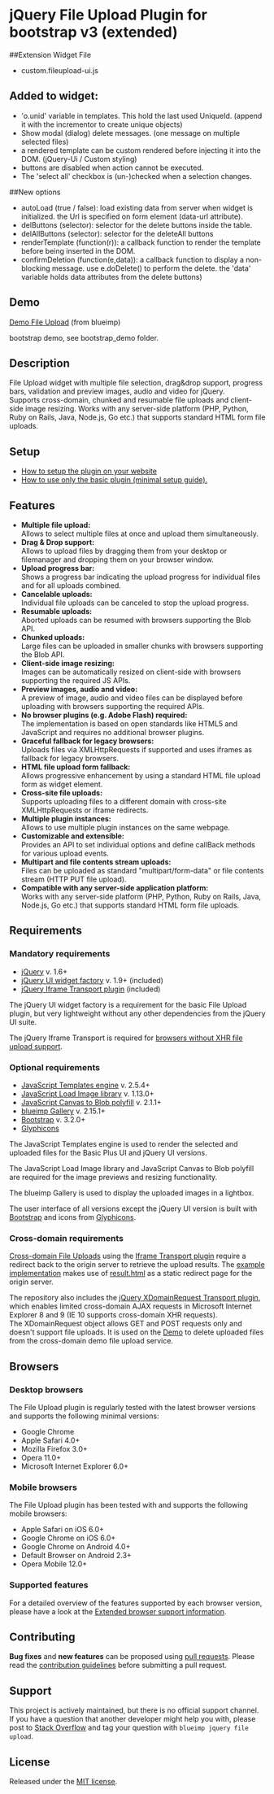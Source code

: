 
# jQuery File Upload Plugin for bootstrap v3 (extended)

##Extension Widget File
 - custom.fileupload-ui.js

## Added to widget:
 - 'o.unid' variable in templates. This hold the last used UniqueId. (append it with the incrementor to create unique objects)
 - Show modal (dialog) delete messages. (one message on multiple selected files)
 - a rendered template can be custom rendered before injecting it into the DOM. (jQuery-Ui / Custom styling)
 - buttons are disabled when action cannot be executed.
 - The 'select all' checkbox is (un-)checked when a selection changes.  

##New options
 - autoLoad (true / false): load existing data from server when widget is initialized. the Url is specified on form element (data-url attribute).
 - delButtons (selector): selector for the delete buttons inside the table. 
 - delAllButtons (selector): selector for the deleteAll buttons
 - renderTemplate (function(r)): a callback function to render the template before being inserted in the DOM.
 - confirmDeletion (function(e,data)): a callback function to display a non-blocking message. use e.doDelete() to perform the delete. the 'data' variable holds data attributes from the delete buttons)

## Demo
[Demo File Upload](https://blueimp.github.io/jQuery-File-Upload/) (from blueimp)

bootstrap demo, see bootstrap_demo folder.

## Description
File Upload widget with multiple file selection, drag&amp;drop support, progress bars, validation and preview images, audio and video for jQuery.  
Supports cross-domain, chunked and resumable file uploads and client-side image resizing. Works with any server-side platform (PHP, Python, Ruby on Rails, Java, Node.js, Go etc.) that supports standard HTML form file uploads.

## Setup
* [How to setup the plugin on your website](https://github.com/blueimp/jQuery-File-Upload/wiki/Setup)
* [How to use only the basic plugin (minimal setup guide).](https://github.com/blueimp/jQuery-File-Upload/wiki/Basic-plugin)

## Features
* **Multiple file upload:**  
  Allows to select multiple files at once and upload them simultaneously.
* **Drag & Drop support:**  
  Allows to upload files by dragging them from your desktop or filemanager and dropping them on your browser window.
* **Upload progress bar:**  
  Shows a progress bar indicating the upload progress for individual files and for all uploads combined.
* **Cancelable uploads:**  
  Individual file uploads can be canceled to stop the upload progress.
* **Resumable uploads:**  
  Aborted uploads can be resumed with browsers supporting the Blob API.
* **Chunked uploads:**  
  Large files can be uploaded in smaller chunks with browsers supporting the Blob API.
* **Client-side image resizing:**  
  Images can be automatically resized on client-side with browsers supporting the required JS APIs.
* **Preview images, audio and video:**  
  A preview of image, audio and video files can be displayed before uploading with browsers supporting the required APIs.
* **No browser plugins (e.g. Adobe Flash) required:**  
  The implementation is based on open standards like HTML5 and JavaScript and requires no additional browser plugins.
* **Graceful fallback for legacy browsers:**  
  Uploads files via XMLHttpRequests if supported and uses iframes as fallback for legacy browsers.
* **HTML file upload form fallback:**  
  Allows progressive enhancement by using a standard HTML file upload form as widget element.
* **Cross-site file uploads:**  
  Supports uploading files to a different domain with cross-site XMLHttpRequests or iframe redirects.
* **Multiple plugin instances:**  
  Allows to use multiple plugin instances on the same webpage.
* **Customizable and extensible:**  
  Provides an API to set individual options and define callBack methods for various upload events.
* **Multipart and file contents stream uploads:**  
  Files can be uploaded as standard "multipart/form-data" or file contents stream (HTTP PUT file upload).
* **Compatible with any server-side application platform:**  
  Works with any server-side platform (PHP, Python, Ruby on Rails, Java, Node.js, Go etc.) that supports standard HTML form file uploads.

## Requirements

### Mandatory requirements
* [jQuery](https://jquery.com/) v. 1.6+
* [jQuery UI widget factory](https://api.jqueryui.com/jQuery.widget/) v. 1.9+ (included)
* [jQuery Iframe Transport plugin](https://github.com/blueimp/jQuery-File-Upload/blob/master/js/jquery.iframe-transport.js) (included)

The jQuery UI widget factory is a requirement for the basic File Upload plugin, but very lightweight without any other dependencies from the jQuery UI suite.

The jQuery Iframe Transport is required for [browsers without XHR file upload support](https://github.com/blueimp/jQuery-File-Upload/wiki/Browser-support).

### Optional requirements
* [JavaScript Templates engine](https://github.com/blueimp/JavaScript-Templates) v. 2.5.4+
* [JavaScript Load Image library](https://github.com/blueimp/JavaScript-Load-Image) v. 1.13.0+
* [JavaScript Canvas to Blob polyfill](https://github.com/blueimp/JavaScript-Canvas-to-Blob) v. 2.1.1+
* [blueimp Gallery](https://github.com/blueimp/Gallery) v. 2.15.1+
* [Bootstrap](http://getbootstrap.com/) v. 3.2.0+
* [Glyphicons](http://glyphicons.com/)

The JavaScript Templates engine is used to render the selected and uploaded files for the Basic Plus UI and jQuery UI versions.

The JavaScript Load Image library and JavaScript Canvas to Blob polyfill are required for the image previews and resizing functionality.

The blueimp Gallery is used to display the uploaded images in a lightbox.

The user interface of all versions except the jQuery UI version is built with [Bootstrap](http://getbootstrap.com/) and icons from [Glyphicons](http://glyphicons.com/).

### Cross-domain requirements
[Cross-domain File Uploads](https://github.com/blueimp/jQuery-File-Upload/wiki/Cross-domain-uploads) using the [Iframe Transport plugin](https://github.com/blueimp/jQuery-File-Upload/blob/master/js/jquery.iframe-transport.js) require a redirect back to the origin server to retrieve the upload results. The [example implementation](https://github.com/blueimp/jQuery-File-Upload/blob/master/js/main.js) makes use of [result.html](https://github.com/blueimp/jQuery-File-Upload/blob/master/cors/result.html) as a static redirect page for the origin server.

The repository also includes the [jQuery XDomainRequest Transport plugin](https://github.com/blueimp/jQuery-File-Upload/blob/master/js/cors/jquery.xdr-transport.js), which enables limited cross-domain AJAX requests in Microsoft Internet Explorer 8 and 9 (IE 10 supports cross-domain XHR requests).  
The XDomainRequest object allows GET and POST requests only and doesn't support file uploads. It is used on the [Demo](https://blueimp.github.io/jQuery-File-Upload/) to delete uploaded files from the cross-domain demo file upload service.

## Browsers

### Desktop browsers
The File Upload plugin is regularly tested with the latest browser versions and supports the following minimal versions:

* Google Chrome
* Apple Safari 4.0+
* Mozilla Firefox 3.0+
* Opera 11.0+
* Microsoft Internet Explorer 6.0+

### Mobile browsers
The File Upload plugin has been tested with and supports the following mobile browsers:

* Apple Safari on iOS 6.0+
* Google Chrome on iOS 6.0+
* Google Chrome on Android 4.0+
* Default Browser on Android 2.3+
* Opera Mobile 12.0+

### Supported features
For a detailed overview of the features supported by each browser version, please have a look at the [Extended browser support information](https://github.com/blueimp/jQuery-File-Upload/wiki/Browser-support).

## Contributing
**Bug fixes** and **new features** can be proposed using [pull requests](https://github.com/blueimp/jQuery-File-Upload/pulls).
Please read the [contribution guidelines](https://github.com/blueimp/jQuery-File-Upload/blob/master/CONTRIBUTING.md) before submitting a pull request.

## Support
This project is actively maintained, but there is no official support channel.  
If you have a question that another developer might help you with, please post to [Stack Overflow](http://stackoverflow.com/questions/tagged/blueimp+jquery+file-upload) and tag your question with `blueimp jquery file upload`.

## License
Released under the [MIT license](http://www.opensource.org/licenses/MIT).
